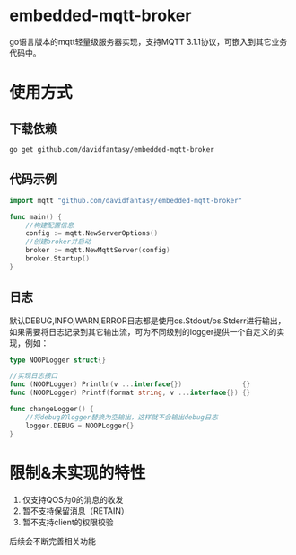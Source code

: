 # embedded-mqtt-broker
 go语言版本的mqtt轻量级服务器实现，支持MQTT 3.1.1协议，可嵌入到其它业务代码中。

# 使用方式

## 下载依赖
```
go get github.com/davidfantasy/embedded-mqtt-broker
```
## 代码示例
```go
import mqtt "github.com/davidfantasy/embedded-mqtt-broker"

func main() {
	//构建配置信息
	config := mqtt.NewServerOptions()
	//创建broker并启动
	broker := mqtt.NewMqttServer(config)
	broker.Startup()
}
```
## 日志
默认DEBUG,INFO,WARN,ERROR日志都是使用os.Stdout/os.Stderr进行输出，如果需要将日志记录到其它输出流，可为不同级别的logger提供一个自定义的实现，例如：
~~~go
type NOOPLogger struct{}

//实现日志接口
func (NOOPLogger) Println(v ...interface{})               {}
func (NOOPLogger) Printf(format string, v ...interface{}) {}

func changeLogger() {
	//将debug的logger替换为空输出，这样就不会输出debug日志
	logger.DEBUG = NOOPLogger{}
}
~~~
# 限制&未实现的特性
1. 仅支持QOS为0的消息的收发
2. 暂不支持保留消息（RETAIN）
3. 暂不支持client的权限校验

后续会不断完善相关功能
